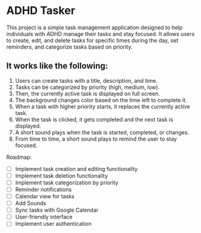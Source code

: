 # ADHD Tasker
This project is a simple task management application designed to help individuals with ADHD manage their tasks and stay focused. It allows users to create, edit, and delete tasks for specific times during the day, set reminders, and categorize tasks based on priority.

## It works like the following:
1. Users can create tasks with a title, description, and time.
2. Tasks can be categorized by priority (high, medium, low).
3. Then, the currently active task is displayed on full screen.
4. The background changes color based on the time left to complete it.
5. When a task with higher priority starts, it replaces the currently active task.
6. When the task is clicked, it gets completed and the next task is displayed.
7. A short sound plays when the task is started, completed, or changes.
8. From time to time, a short sound plays to remind the user to stay focused.

Roadmap:
- [ ] Implement task creation and editing functionality
- [ ] Implement task deletion functionality
- [ ] Implement task categorization by priority
- [ ] Reminder notifications
- [ ] Calendar view for tasks
- [ ] Add Sounds
- [ ] Sync tasks with Google Calendar
- [ ] User-friendly interface
- [ ] Implement user authentication
